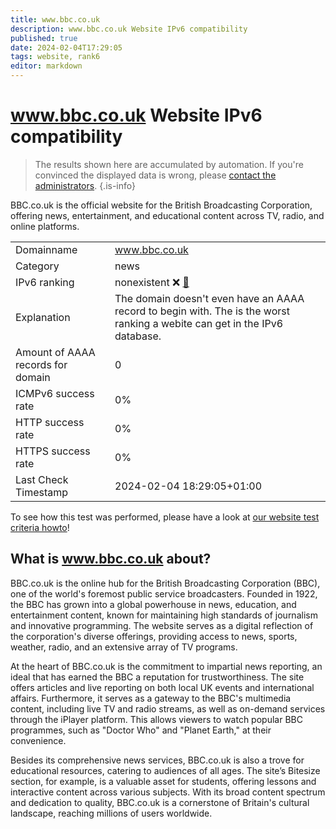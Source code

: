 ```yaml
---
title: www.bbc.co.uk
description: www.bbc.co.uk Website IPv6 compatibility
published: true
date: 2024-02-04T17:29:05
tags: website, rank6
editor: markdown
---
```


# www.bbc.co.uk Website IPv6 compatibility

> The results shown here are accumulated by automation. If you're convinced the displayed data is wrong, please [contact the administrators](/howto/chat). 
{.is-info}

BBC.co.uk is the official website for the British Broadcasting Corporation, offering news, entertainment, and educational content across TV, radio, and online platforms.


|   |   |
| - | - |
| Domainname | www.bbc.co.uk
| Category | news |
| IPv6 ranking | nonexistent :x: [🔗](/howto/ranking) |
| Explanation | The domain doesn't even have an AAAA record to begin with. The is the worst ranking a webite can get in the IPv6 database. |
| Amount of AAAA records for domain | 0 |
| ICMPv6 success rate | 0%|
| HTTP success rate | 0% |
| HTTPS success rate | 0% |
| Last Check Timestamp | 2024-02-04 18:29:05+01:00 |

To see how this test was performed, please have a look at [our website test criteria howto](/howto/testcriteria/website)!


## What is www.bbc.co.uk about?
BBC.co.uk is the online hub for the British Broadcasting Corporation (BBC), one of the world's foremost public service broadcasters. Founded in 1922, the BBC has grown into a global powerhouse in news, education, and entertainment content, known for maintaining high standards of journalism and innovative programming. The website serves as a digital reflection of the corporation's diverse offerings, providing access to news, sports, weather, radio, and an extensive array of TV programs.

At the heart of BBC.co.uk is the commitment to impartial news reporting, an ideal that has earned the BBC a reputation for trustworthiness. The site offers articles and live reporting on both local UK events and international affairs. Furthermore, it serves as a gateway to the BBC's multimedia content, including live TV and radio streams, as well as on-demand services through the iPlayer platform. This allows viewers to watch popular BBC programmes, such as "Doctor Who" and "Planet Earth," at their convenience.

Besides its comprehensive news services, BBC.co.uk is also a trove for educational resources, catering to audiences of all ages. The site’s Bitesize section, for example, is a valuable asset for students, offering lessons and interactive content across various subjects. With its broad content spectrum and dedication to quality, BBC.co.uk is a cornerstone of Britain's cultural landscape, reaching millions of users worldwide.


